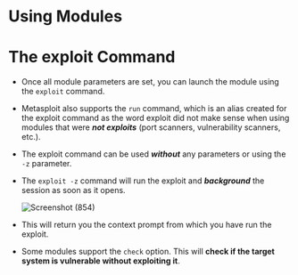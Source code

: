# Using Modules

# The exploit Command

- Once all module parameters are set, you can launch the module using the `exploit` command.

- Metasploit also supports the `run` command, which is an alias created for the exploit command as the word exploit did not make sense when using modules that were ***not exploits*** (port scanners, vulnerability scanners, etc.).


- The exploit command can be used ***without*** any parameters or using the `-z` parameter.

- The `exploit -z` command will run the exploit and ***background*** the session as soon as it opens.

  ![Screenshot (854)](https://user-images.githubusercontent.com/63872951/185173633-f846ac5d-6e15-48cc-8c8e-23f9eac49b32.png)

- This will return you the context prompt from which you have run the exploit.

- Some modules support the `check` option. This will **check if the target system is vulnerable without exploiting it**.



